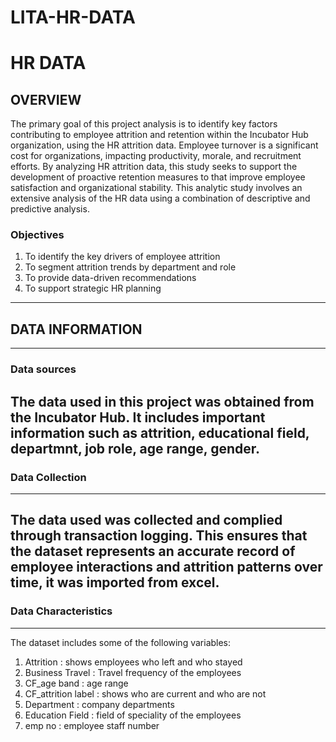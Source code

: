 # LITA-HR-DATA
# HR DATA

## OVERVIEW 
The primary goal of this project analysis is to identify key factors contributing to employee attrition and retention within the Incubator Hub organization, using the HR attrition data. Employee turnover is a significant cost for organizations, impacting productivity, morale, and recruitment efforts. By analyzing HR attrition data, this study seeks to support the development of proactive retention measures to that improve employee satisfaction and organizational stability. This analytic study involves an extensive analysis of the HR data using a combination of descriptive and predictive analysis. 

### Objectives
1. To identify the key drivers of employee attrition
2. To segment attrition trends by department and role
3. To provide data-driven recommendations
4. To support strategic HR planning
---
## DATA INFORMATION
---
### Data sources
The data used in this project was obtained from the Incubator Hub. It includes important information such as attrition, educational field, departmnt, job role, age range, gender.
---
### Data Collection
---
The data used was collected and complied through transaction logging. This ensures that the dataset represents an accurate record of employee interactions and attrition patterns over time, it was imported from excel.
---
### Data Characteristics
---
The dataset includes some of the following variables:
1. Attrition : shows employees who left and who stayed
2. Business Travel : Travel frequency of the employees
3. CF_age band : age range
4. CF_attrition label : shows who are current and who are not
5. Department : company departments
6. Education Field : field of speciality of the employees
7. emp no : employee staff number
